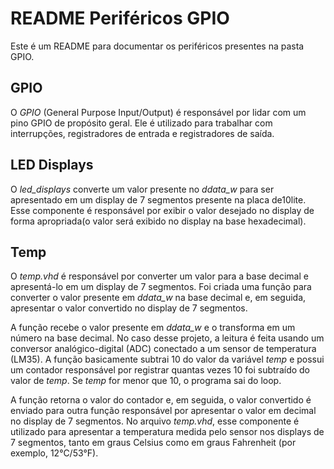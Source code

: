 # README Periféricos GPIO

Este é um README para documentar os periféricos presentes na pasta GPIO.

## GPIO

O *GPIO* (General Purpose Input/Output) é responsável por lidar com um pino GPIO de propósito geral. Ele é utilizado para trabalhar com interrupções, registradores de entrada e registradores de saída.

## LED Displays

O *led_displays* converte um valor presente no *ddata_w* para ser apresentado em um display de 7 segmentos presente na placa de10lite. Esse componente é responsável por exibir o valor desejado no display de forma apropriada(o valor será exibido no display na base hexadecimal).

## Temp

O *temp.vhd* é responsável por converter um valor para a base decimal e apresentá-lo em um display de 7 segmentos. Foi criada uma função para converter o valor presente em *ddata_w* na base decimal e, em seguida, apresentar o valor convertido no display de 7 segmentos.

A função recebe o valor presente em *ddata_w* e o transforma em um número na base decimal. No caso desse projeto, a leitura é feita usando um conversor analógico-digital (ADC) conectado a um sensor de temperatura (LM35). A função basicamente subtrai 10 do valor da variável *temp* e possui um contador responsável por registrar quantas vezes 10 foi subtraído do valor de *temp*. Se *temp* for menor que 10, o programa sai do loop.

A função retorna o valor do contador e, em seguida, o valor convertido é enviado para outra função responsável por apresentar o valor em decimal no display de 7 segmentos. No arquivo *temp.vhd*, esse componente é utilizado para apresentar a temperatura medida pelo sensor nos displays de 7 segmentos, tanto em graus Celsius como em graus Fahrenheit (por exemplo, 12°C/53°F).
